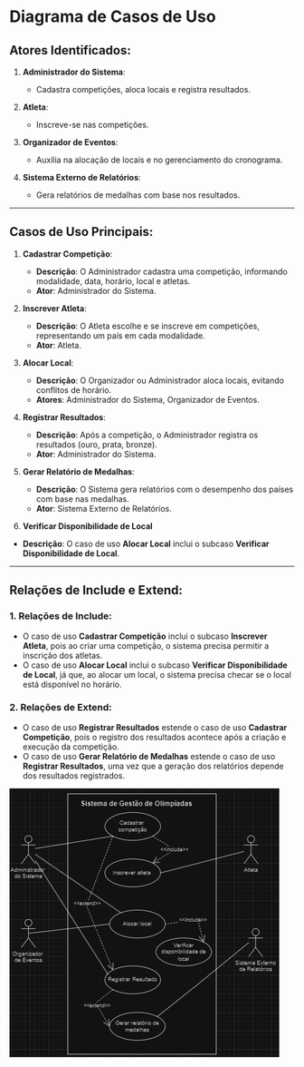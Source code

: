 # Diagrama de Casos de Uso



## Atores Identificados:

1. **Administrador do Sistema**: 
   - Cadastra competições, aloca locais e registra resultados.

2. **Atleta**: 
   - Inscreve-se nas competições.

3. **Organizador de Eventos**: 
   - Auxilia na alocação de locais e no gerenciamento do cronograma.

4. **Sistema Externo de Relatórios**: 
   - Gera relatórios de medalhas com base nos resultados.

---

## Casos de Uso Principais:

1. **Cadastrar Competição**:
   - **Descrição**: O Administrador cadastra uma competição, informando modalidade, data, horário, local e atletas.
   - **Ator**: Administrador do Sistema.

2. **Inscrever Atleta**:
   - **Descrição**: O Atleta escolhe e se inscreve em competições, representando um país em cada modalidade.
   - **Ator**: Atleta.

3. **Alocar Local**:
   - **Descrição**: O Organizador ou Administrador aloca locais, evitando conflitos de horário.
   - **Atores**: Administrador do Sistema, Organizador de Eventos.

4. **Registrar Resultados**:
   - **Descrição**: Após a competição, o Administrador registra os resultados (ouro, prata, bronze).
   - **Ator**: Administrador do Sistema.

5. **Gerar Relatório de Medalhas**:
   - **Descrição**: O Sistema gera relatórios com o desempenho dos países com base nas medalhas.
   - **Ator**: Sistema Externo de Relatórios.

6. **Verificar Disponibilidade de Local**
- **Descrição**: O caso de uso **Alocar Local** inclui o subcaso **Verificar Disponibilidade de Local**. 

---


## Relações de Include e Extend:

### 1. Relações de **Include**:

- O caso de uso **Cadastrar Competição** inclui o subcaso **Inscrever Atleta**, pois ao criar uma competição, o sistema precisa permitir a inscrição dos atletas.
- O caso de uso **Alocar Local** inclui o subcaso **Verificar Disponibilidade de Local**, já que, ao alocar um local, o sistema precisa checar se o local está disponível no horário.

### 2. Relações de **Extend**:

- O caso de uso **Registrar Resultados** estende o caso de uso **Cadastrar Competição**, pois o registro dos resultados acontece após a criação e execução da competição.
- O caso de uso **Gerar Relatório de Medalhas** estende o caso de uso **Registrar Resultados**, uma vez que a geração dos relatórios depende dos resultados registrados.


![Diagrama de casos de uso](../Diagrama_de_casos_de_uso/Imagens/diagrama%20de%20casos%20de%20uso.png)